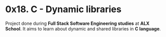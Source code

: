 # 0x18. C - Dynamic libraries

Project done during **Full Stack Software Engineering studies** at **ALX School**. It aims to learn about dynamic and shared libraries in **C language**.
